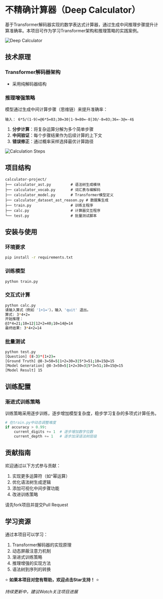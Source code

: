 # 不精确计算器（Deep Calculator）

基于Transformer解码器实现的数学表达式计算器，通过生成中间推理步骤提升计算准确率。本项目可作为学习Transformer架构和推理策略的实践案例。

![Deep Calculator](https://raw.githubusercontent.com/sosopop/deepcalc/main/asserts/logo.png) 

## 技术原理

### Transformer解码器架构
- 采用纯解码器结构

### 推理增强策略
模型通过生成中间计算步骤（思维链）来提升准确率：
```plaintext
输入： 6*5/(1-9)=@6*5=03;30=30|1-9=80=-8|30/-8=03;36=-3@=-4$
```
1. **分步计算**：将复杂运算分解为多个简单步骤
2. **中间验证**：每个步骤结果作为后续计算的上下文
3. **错误修正**：通过概率采样选择最优计算路径

![Calculation Steps](https://raw.githubusercontent.com/sosopop/deepcalc/main/asserts/Code_MGB6TQR75u.gif) 

## 项目结构
```
calculator-project/
├── calculator_ast.py         # 语法树生成模块
├── calculator_vocab.py       # 词汇表与编解码
├── calculator_model.py       # Transformer模型定义
├── calculator_dataset_ast_reason.py # 数据集生成
├── train.py                  # 训练主程序
├── calc.py                   # 计算器交互程序
└── test.py                   # 批量测试脚本
```

## 安装与使用

### 环境要求
```bash
pip install -r requirements.txt
```

### 训练模型
```bash
python train.py
```

### 交互式计算
```bash
python calc.py
请输入算式（例如 '1+1='），输入 'quit' 退出。
算式: 3*4+2=
开始推理：
@3*4=21;10=12|12+2=40;10=14@=14
最终结果: 3*4+2=14
```

### 批量测试
```bash
python test.py
[Question] (8-3)*(1+2)=
[Ground Truth] @8-3=50=5|1+2=30=3|5*3=51;10=15@=15
[Model Generation] @8-3=50=5|1+2=30=3|5*3=51;10=15@=15
[Model Result] 15
```

## 训练配置

### 渐进式训练策略

训练策略采用逐步训练，逐步增加模型复杂度，稳步学习复杂的多项式计算任务。
```python
# 在train.py中动态调整难度
if accuracy > 0.99:
    current_digits += 1  # 逐步增加数字位数
    current_depth += 1   # 逐步加深语法树层级
```

## 贡献指南

欢迎通过以下方式参与贡献：
1. 实现更多运算符（如^幂运算）
2. 优化语法树生成逻辑
3. 添加可视化中间步骤功能
4. 改进训练策略

请先fork项目并提交Pull Request

## 学习资源

通过本项目可以学习：
1. Transformer解码器的实现原理
2. 动态屏蔽注意力机制
3. 渐进式训练策略
4. 推理增强的实现方法
5. 语法树到序列的转换

⭐ **如果本项目对您有帮助，欢迎点击Star支持！** ⭐

*持续更新中，建议Watch关注项目进展*

